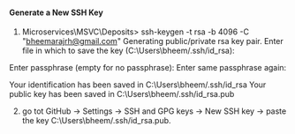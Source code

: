 #### Generate a New SSH Key

1. Microservices\MSVC\Deposits> ssh-keygen -t rsa -b 4096 -C "bheemarajrh@gmail.com"
Generating public/private rsa key pair.
Enter file in which to save the key (C:\Users\bheem/.ssh/id_rsa):

Enter passphrase (empty for no passphrase):
Enter same passphrase again:

Your identification has been saved in C:\Users\bheem/.ssh/id_rsa
Your public key has been saved in C:\Users\bheem/.ssh/id_rsa.pub

2. go tot GitHub → Settings → SSH and GPG keys → New SSH key → paste the key C:\Users\bheem/.ssh/id_rsa.pub.
